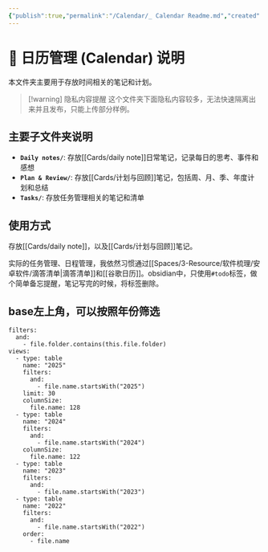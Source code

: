 ```yaml
---
{"publish":true,"permalink":"/Calendar/_ Calendar Readme.md","created":"2025-04-26","modified":"2025-07-11","cssclasses":""}
---
```



# 📅 日历管理 (Calendar) 说明

本文件夹主要用于存放时间相关的笔记和计划。

> [!warning] 隐私内容提醒
> 这个文件夹下面隐私内容较多，无法快速隔离出来并且发布，只能上传部分样例。

## 主要子文件夹说明

- **`Daily notes/`**: 存放[[Cards/daily note]]日常笔记，记录每日的思考、事件和感想
- **`Plan & Review/`**: 存放[[Cards/计划与回顾]]笔记，包括周、月、季、年度计划和总结
- **`Tasks/`**: 存放任务管理相关的笔记和清单

## 使用方式

存放[[Cards/daily note]]，以及[[Cards/计划与回顾]]笔记。

实际的任务管理、日程管理，我依然习惯通过[[Spaces/3-Resource/软件梳理/安卓软件/滴答清单\|滴答清单]]和[[谷歌日历]]。obsidian中，只使用`#todo`标签，做个简单备忘提醒，笔记写完的时候，将标签删除。

## base左上角，可以按照年份筛选

```base
filters:
  and:
    - file.folder.contains(this.file.folder)
views:
  - type: table
    name: "2025"
    filters:
      and:
        - file.name.startsWith("2025")
    limit: 30
    columnSize:
      file.name: 128
  - type: table
    name: "2024"
    filters:
      and:
        - file.name.startsWith("2024")
    columnSize:
      file.name: 122
  - type: table
    name: "2023"
    filters:
      and:
        - file.name.startsWith("2023")
  - type: table
    name: "2022"
    filters:
      and:
        - file.name.startsWith("2022")
    order:
      - file.name

```
